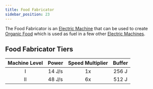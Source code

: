 ```yaml
---
title: Food Fabricator
sidebar_position: 23
---
```


The Food Fabricator is an [Electric Machine](../Electric-Machines.md) that can be used to create [Organic Food](../../Miscellaneous-Items/Miscellaneous-Items.md) which is used as fuel in a few other [Electric Machines](../Electric-Machines.md).

## Food Fabricator Tiers

| Machine Level | Power  | Speed Multiplier  | Buffer |
| :-----------: | :----: | :---------------: | :----: |
| I             | 14 J/s | 1x                | 256 J  |
| II            | 48 J/s | 6x                | 512 J  |
